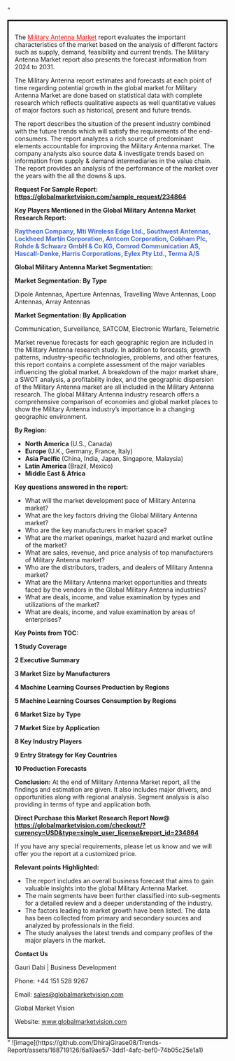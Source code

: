 "<div style='border: 3px solid black; padding: 1em;'>

The <a style='color: #ff0000;' href='https://globalmarketvision.com/reports/global-military-antenna-market/234864'>Military Antenna Market</a> report evaluates the important characteristics of the market based on the analysis of different factors such as supply, demand, feasibility and current trends. The Military Antenna Market report also presents the forecast information from 2024 to 2031.

The Military Antenna report estimates and forecasts at each point of time regarding potential growth in the global market for Military Antenna Market are done based on statistical data with complete research which reflects qualitative aspects as well quantitative values of major factors such as historical, present and future trends.

The report describes the situation of the present industry combined with the future trends which will satisfy the requirements of the end-consumers. The report analyzes a rich source of predominant elements accountable for improving the Military Antenna market. The company analysts also source data &amp; investigate trends based on information from supply &amp; demand intermediaries in the value chain. The report provides an analysis of the performance of the market over the years with the all the downs &amp; ups.

<strong>Request For Sample Report</strong><strong>:</strong><strong> <a style='color: #ff0000;' href='https://globalmarketvision.com/sample_request/234864?utm_source=linkedinPulse&utm_medium=Dhiraj&utm_campaign=Dhiraj'><strong>https://globalmarketvision.com/sample_request/234864</strong></a></strong>

<strong>Key Players Mentioned in the Global Military Antenna Market Research Report:</strong>

<strong style='color: #4169e1;'>Raytheon Company, Mti Wireless Edge Ltd., Southwest Antennas, Lockheed Martin Corporation, Antcom Corporation, Cobham Plc, Rohde & Schwarz GmbH & Co KG, Comrod Communication AS, Hascall-Denke, Harris Corporations, Eylex Pty Ltd., Terma A/S</strong>

<strong>Global Military Antenna Market Segmentation:</strong>

<strong>Market Segmentation: By Type</strong>

Dipole Antennas, Aperture Antennas, Travelling Wave Antennas, Loop Antennas, Array Antennas

<strong>Market Segmentation: By Application</strong>

Communication, Surveillance, SATCOM, Electronic Warfare, Telemetric

Market revenue forecasts for each geographic region are included in the Military Antenna research study. In addition to forecasts, growth patterns, industry-specific technologies, problems, and other features, this report contains a complete assessment of the major variables influencing the global market. A breakdown of the major market share, a SWOT analysis, a profitability index, and the geographic dispersion of the Military Antenna market are all included in the Military Antenna research. The global Military Antenna industry research offers a comprehensive comparison of economies and global market places to show the Military Antenna industry’s importance in a changing geographic environment.

<strong>By Region:</strong>
<ul>
  <li><strong> North America </strong>(U.S., Canada)</li>
  <li><strong> Europe </strong>(U.K., Germany, France, Italy)</li>
  <li><strong> Asia Pacific </strong>(China, India, Japan, Singapore, Malaysia)</li>
  <li><strong> Latin America </strong>(Brazil, Mexico)</li>
  <li><strong> Middle East &amp; Africa</strong></li>
</ul>
<strong>Key questions answered in the report:</strong>
<ul>
  <li>What will the market development pace of Military Antenna market?</li>
  <li>What are the key factors driving the Global Military Antenna market?</li>
  <li>Who are the key manufacturers in market space?</li>
  <li>What are the market openings, market hazard and market outline of the market?</li>
  <li>What are sales, revenue, and price analysis of top manufacturers of Military Antenna market?</li>
  <li>Who are the distributors, traders, and dealers of Military Antenna market?</li>
  <li>What are the Military Antenna market opportunities and threats faced by the vendors in the Global Military Antenna industries?</li>
  <li>What are deals, income, and value examination by types and utilizations of the market?</li>
  <li>What are deals, income, and value examination by areas of enterprises?</li>
</ul>
<strong>Key Points from TOC:</strong>

<strong>1 Study Coverage</strong>

<strong>2 Executive Summary</strong>

<strong>3 Market Size by Manufacturers</strong>

<strong>4 Machine Learning Courses Production by Regions</strong>

<strong>5 Machine Learning Courses Consumption by Regions</strong>

<strong>6 Market Size by Type</strong>

<strong>7 Market Size by Application</strong>

<strong>8 Key Industry Players</strong>

<strong>9 Entry Strategy for Key Countries</strong>

<strong>10 Production Forecasts</strong>

<strong>Conclusion:</strong> At the end of Military Antenna Market report, all the findings and estimation are given. It also includes major drivers, and opportunities along with regional analysis. Segment analysis is also providing in terms of type and application both.

<strong>Direct Purchase this Market Research Report Now</strong><strong>@</strong><strong> <strong><a style='color: #ff0000;' href='https://globalmarketvision.com/checkout/?currency=USD&type=single_user_license&report_id=234864?utm_source=linkedinPulse&utm_medium=Dhiraj&utm_campaign=Dhiraj'>https://globalmarketvision.com/checkout/?currency=USD&type=single_user_license&report_id=234864</a></strong></strong>

If you have any special requirements, please let us know and we will offer you the report at a customized price.

<strong>Relevant points Highlighted:</strong>
<ul>
  <li>The report includes an overall business forecast that aims to gain valuable insights into the global Military Antenna Market.</li>
  <li>The main segments have been further classified into sub-segments for a detailed review and a deeper understanding of the industry.</li>
  <li>The factors leading to market growth have been listed. The data has been collected from primary and secondary sources and analyzed by professionals in the field.</li>
  <li>The study analyses the latest trends and company profiles of the major players in the market.</li>
</ul>
<strong>Contact Us</strong>

Gauri Dabi | Business Development

Phone: +44 151 528 9267

Email: <a href='mailto:sales@globalmarketvision.com'>sales@globalmarketvision.com</a>

Global Market Vision

Website: <a href='http://www.globalmarketvision.com/'>www.globalmarketvision.com</a>

</div>"
![image](https://github.com/DhirajGirase08/Trends-Report/assets/168719126/6a19ae57-3dd1-4afc-bef0-74b05c25e1a1)
